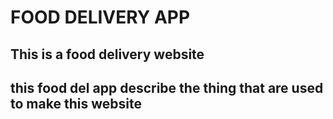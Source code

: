 # FOOD DELIVERY APP

## This is a food delivery website 
## this food del app describe the thing that are used to make this website
